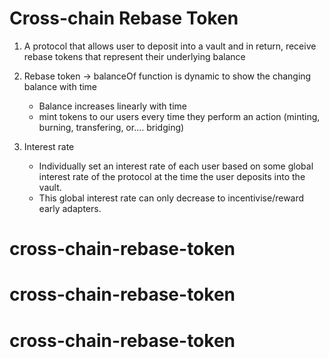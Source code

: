 # Cross-chain Rebase Token

1. A protocol that allows user to deposit into a vault and in return, receive rebase tokens that represent their underlying balance

2. Rebase token -> balanceOf function is dynamic to show the changing balance with time

   - Balance increases linearly with time
   - mint tokens to our users every time they perform an action (minting, burning, transfering, or.... bridging)

3. Interest rate
   - Individually set an interest rate of each user based on some global interest rate of the protocol at the time the user deposits into the vault.
   - This global interest rate can only decrease to incentivise/reward early adapters.
# cross-chain-rebase-token
# cross-chain-rebase-token
# cross-chain-rebase-token
